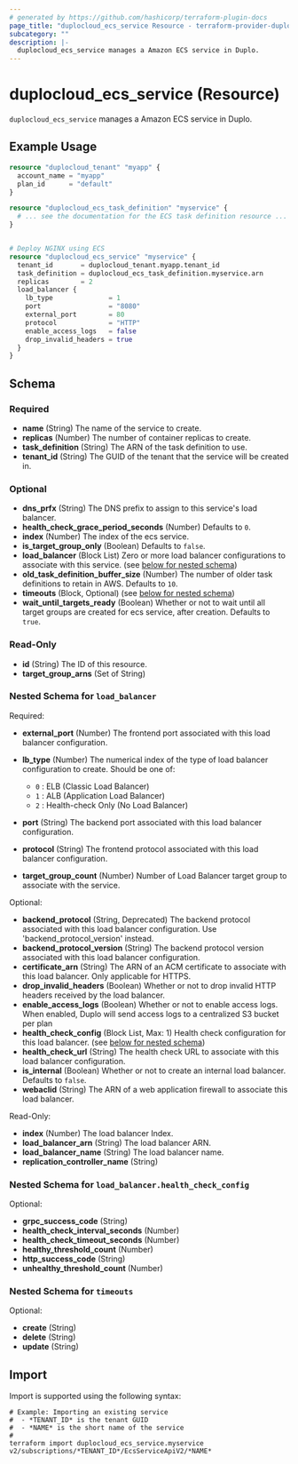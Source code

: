 ```yaml
---
# generated by https://github.com/hashicorp/terraform-plugin-docs
page_title: "duplocloud_ecs_service Resource - terraform-provider-duplocloud"
subcategory: ""
description: |-
  duplocloud_ecs_service manages a Amazon ECS service in Duplo.
---
```


# duplocloud_ecs_service (Resource)

`duplocloud_ecs_service` manages a Amazon ECS service in Duplo.

## Example Usage

```terraform
resource "duplocloud_tenant" "myapp" {
  account_name = "myapp"
  plan_id      = "default"
}

resource "duplocloud_ecs_task_definition" "myservice" {
  # ... see the documentation for the ECS task definition resource ...
}


# Deploy NGINX using ECS
resource "duplocloud_ecs_service" "myservice" {
  tenant_id       = duplocloud_tenant.myapp.tenant_id
  task_definition = duplocloud_ecs_task_definition.myservice.arn
  replicas        = 2
  load_balancer {
    lb_type              = 1
    port                 = "8080"
    external_port        = 80
    protocol             = "HTTP"
    enable_access_logs   = false
    drop_invalid_headers = true
  }
}
```

<!-- schema generated by tfplugindocs -->
## Schema

### Required

- **name** (String) The name of the service to create.
- **replicas** (Number) The number of container replicas to create.
- **task_definition** (String) The ARN of the task definition to use.
- **tenant_id** (String) The GUID of the tenant that the service will be created in.

### Optional

- **dns_prfx** (String) The DNS prefix to assign to this service's load balancer.
- **health_check_grace_period_seconds** (Number) Defaults to `0`.
- **index** (Number) The index of the ecs service.
- **is_target_group_only** (Boolean) Defaults to `false`.
- **load_balancer** (Block List) Zero or more load balancer configurations to associate with this service. (see [below for nested schema](#nestedblock--load_balancer))
- **old_task_definition_buffer_size** (Number) The number of older task definitions to retain in AWS. Defaults to `10`.
- **timeouts** (Block, Optional) (see [below for nested schema](#nestedblock--timeouts))
- **wait_until_targets_ready** (Boolean) Whether or not to wait until all target groups are created for ecs service, after creation. Defaults to `true`.

### Read-Only

- **id** (String) The ID of this resource.
- **target_group_arns** (Set of String)

<a id="nestedblock--load_balancer"></a>
### Nested Schema for `load_balancer`

Required:

- **external_port** (Number) The frontend port associated with this load balancer configuration.
- **lb_type** (Number) The numerical index of the type of load balancer configuration to create.
Should be one of:

   - `0` : ELB (Classic Load Balancer)
   - `1` : ALB (Application Load Balancer)
   - `2` : Health-check Only (No Load Balancer)
- **port** (String) The backend port associated with this load balancer configuration.
- **protocol** (String) The frontend protocol associated with this load balancer configuration.
- **target_group_count** (Number) Number of Load Balancer target group to associate with the service.

Optional:

- **backend_protocol** (String, Deprecated) The backend protocol associated with this load balancer configuration. Use 'backend_protocol_version' instead.
- **backend_protocol_version** (String) The backend protocol version associated with this load balancer configuration.
- **certificate_arn** (String) The ARN of an ACM certificate to associate with this load balancer.  Only applicable for HTTPS.
- **drop_invalid_headers** (Boolean) Whether or not to drop invalid HTTP headers received by the load balancer.
- **enable_access_logs** (Boolean) Whether or not to enable access logs.  When enabled, Duplo will send access logs to a centralized S3 bucket per plan
- **health_check_config** (Block List, Max: 1) Health check configuration for this load balancer. (see [below for nested schema](#nestedblock--load_balancer--health_check_config))
- **health_check_url** (String) The health check URL to associate with this load balancer configuration.
- **is_internal** (Boolean) Whether or not to create an internal load balancer. Defaults to `false`.
- **webaclid** (String) The ARN of a web application firewall to associate this load balancer.

Read-Only:

- **index** (Number) The load balancer Index.
- **load_balancer_arn** (String) The load balancer ARN.
- **load_balancer_name** (String) The load balancer name.
- **replication_controller_name** (String)

<a id="nestedblock--load_balancer--health_check_config"></a>
### Nested Schema for `load_balancer.health_check_config`

Optional:

- **grpc_success_code** (String)
- **health_check_interval_seconds** (Number)
- **health_check_timeout_seconds** (Number)
- **healthy_threshold_count** (Number)
- **http_success_code** (String)
- **unhealthy_threshold_count** (Number)



<a id="nestedblock--timeouts"></a>
### Nested Schema for `timeouts`

Optional:

- **create** (String)
- **delete** (String)
- **update** (String)

## Import

Import is supported using the following syntax:

```shell
# Example: Importing an existing service
#  - *TENANT_ID* is the tenant GUID
#  - *NAME* is the short name of the service
#
terraform import duplocloud_ecs_service.myservice v2/subscriptions/*TENANT_ID*/EcsServiceApiV2/*NAME*
```
